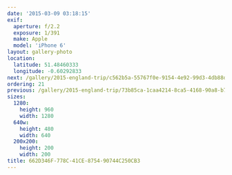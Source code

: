 ```yaml
---
date: '2015-03-09 03:18:15'
exif:
  aperture: f/2.2
  exposure: 1/391
  make: Apple
  model: 'iPhone 6'
layout: gallery-photo
location:
  latitude: 51.48460333
  longitude: -0.60292833
next: /gallery/2015-england-trip/c562b5a-55767f0e-9154-4e92-99d3-4db88d659d0e
ordering: 21
previous: /gallery/2015-england-trip/73b85ca-1caa4214-8ca5-4168-90a8-b731645d1503
sizes:
  1280:
    height: 960
    width: 1280
  640w:
    height: 480
    width: 640
  200x200:
    height: 200
    width: 200
title: 662D346F-778C-41CE-8754-90744C250CB3
---
```

